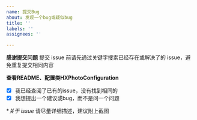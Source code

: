 ```yaml
---
name: 提交Bug
about: 发现一个bug或疑似bug
title: ''
labels: ''
assignees: ''

---
```


**感谢提交问题**
提交 issue 前请先通过关键字搜索已经存在或解决了的 issue，避免重复提交相同内容

**查看README、配置类HXPhotoConfiguration**
- [x] 我已经查阅了已有的issue，没有找到相同的
- [x] 我想提出一个建议或bug，而不是问一个问题

**关于 issue*
请尽量详细描述，建议附上截图
